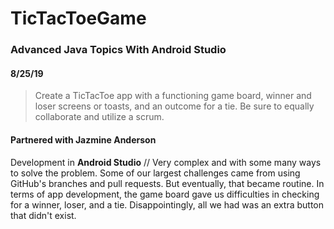 # TicTacToeGame

### Advanced Java Topics With Android Studio

#### 8/25/19

> Create a TicTacToe app with a functioning game board, winner and loser screens or toasts, and an outcome for a tie. Be sure to equally collaborate and utilize a scrum.

#### Partnered with Jazmine Anderson

Development in **Android Studio** // Very complex and with some many ways to solve the problem. Some of our largest challenges came from using GitHub's branches and pull requests. But eventually, that became routine. In terms of app development, the game board gave us difficulties in checking for a winner, loser, and a tie. Disappointingly, all we had was an extra button that didn't exist.
